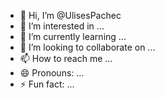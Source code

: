 - 👋 Hi, I’m @UlisesPachec
- 👀 I’m interested in ...
- 🌱 I’m currently learning ...
- 💞️ I’m looking to collaborate on ...
- 📫 How to reach me ...
- 😄 Pronouns: ...
- ⚡ Fun fact: ...

<!---
UlisesPachec/UlisesPachec is a ✨ special ✨ repository because its `README.md` (this file) appears on your GitHub profile.
You can click the Preview link to take a look at your changes.
--->
